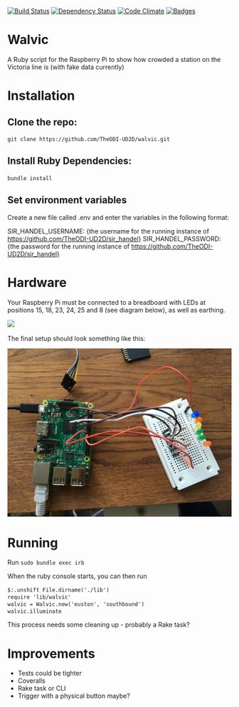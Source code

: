 [![Build Status](http://img.shields.io/travis/TheODI-UD2D/walvic.svg?style=flat-square)](https://travis-ci.org/TheODI-UD2D/walvic)
[![Dependency Status](http://img.shields.io/gemnasium/TheODI-UD2D/walvic.svg)](https://gemnasium.com/TheODI-UD2D/walvic)
[![Code Climate](http://img.shields.io/codeclimate/github/TheODI-UD2D/walvic.svg)](https://codeclimate.com/github/TheODI-UD2D/walvic)
[![Badges](http://img.shields.io/:badges-3/3-ff6799.svg)](https://github.com/badges/badgerbadgerbadger)

# Walvic

A Ruby script for the Raspberry Pi to show how crowded a station on the Victoria line is (with fake data currently)

# Installation

## Clone the repo:

```
git clone https://github.com/TheODI-UD2D/walvic.git
```

## Install Ruby Dependencies:

```
bundle install
```

## Set environment variables

Create a new file called .env and enter the variables in the following format:

SIR_HANDEL_USERNAME: {the username for the running instance of https://github.com/TheODI-UD2D/sir_handel}
SIR_HANDEL_PASSWORD: {the password for the running instance of https://github.com/TheODI-UD2D/sir_handel}

# Hardware

Your Raspberry Pi must be connected to a breadboard with LEDs at positions 15, 18, 23, 24, 25 and 8 (see diagram below), as well as earthing.

![](https://www.raspberrypi.org/documentation/usage/gpio-plus-and-raspi2/images/gpio-numbers-pi2.png)

The final setup should look something like this:

![](pi-setup.jpg)

# Running

Run `sudo bundle exec irb`

When the ruby console starts, you can then run

```
$:.unshift File.dirname('./lib')
require 'lib/walvic'
walvic = Walvic.new('euston', 'southbound')
walvic.illuminate
```

This process needs some cleaning up - probably a Rake task?

# Improvements

* Tests could be tighter
* Coveralls
* Rake task or CLI
* Trigger with a physical button maybe?

